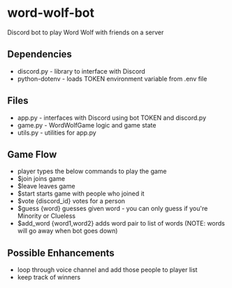 # word-wolf-bot
Discord bot to play Word Wolf with friends on a server
 
## Dependencies
- discord.py - library to interface with Discord
- python-dotenv - loads TOKEN environment variable from .env file

## Files
- app.py - interfaces with Discord using bot TOKEN and discord.py
- game.py - WordWolfGame logic and game state
- utils.py - utilities for app.py

## Game Flow
- player types the below commands to play the game
- $join joins game
- $leave leaves game
- $start starts game with people who joined it
- $vote {discord_id} votes for a person
- $guess {word} guesses given word - you can only guess if you're Minority or Clueless
- $add_word {word1,word2} adds word pair to list of words (NOTE: words will go away when bot goes down)

## Possible Enhancements
- loop through voice channel and add those people to player list
- keep track of winners
